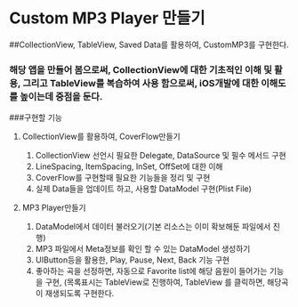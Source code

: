 # Custom MP3 Player 만들기
##CollectionView, TableView, Saved Data를 활용하여, CustomMP3를 구현한다.


### 해당 앱을 만들어 봄으로써, CollectionView에 대한 기초적인 이해 및 활용, 그리고 TableView를 복습하여 사용 함으로써, iOS개발에 대한 이해도를 높이는데 중점을 둔다.


###구현할 기능
1. CollectionView를 활용하여, CoverFlow만들기
	1) CollectionView 선언시 필요한 Delegate, DataSource 및 필수 메서드 구현<br>
	2) LineSpacing, ItemSpacing, InSet, OffSet에 대한 이해<br>
	3) CoverFlow를 구현할때 필요한 기능들을 정리 및 구현<br>
	4) 실제 Data들을 업데이트 하고, 사용할 DataModel 구현(Plist File)<br>
	
2. MP3 Player만들기
	1) DataModel에서 데이터 불러오기(기본 리소스는 이미 확보해둔 파일에서 진행)<br>
	2) MP3 파일에서 Meta정보를 확인 할 수 있는 DataModel 생성하기<br>
	3) UIButton등을 활용한, Play, Pause, Next, Back 기능 구현<br>
	4) 좋아하는 곡을 선정하면, 자동으로 Favorite list에 해당 음원이 들어가는 기능을 구현, (목록표시는 TableView로 진행하여, TableView 를 클릭하면, 해당곡이 재생되도록 구현한다.<br>
	
	
	
